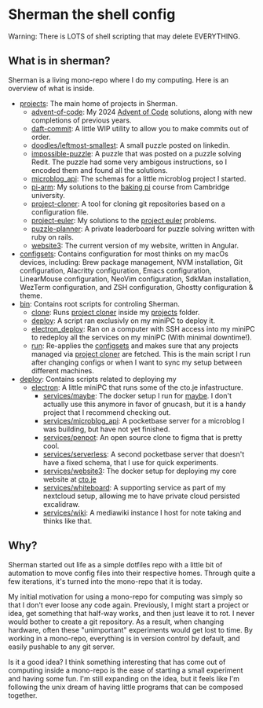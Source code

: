 # Sherman the shell config

Warning: There is LOTS of shell scripting that may delete EVERYTHING.

## What is in sherman?

Sherman is a living mono-repo where I do my computing. Here is an overview of
what is inside.

- [projects](/projects): The main home of projects in Sherman.
  - [advent-of-code](/projects/advent-of-code):
    My 2024 [Advent of Code](https://adventofcode.com) solutions, along with
    new completions of previous years.
  - [daft-commit](/projects/daft-commit):
    A little WIP utility to allow you to make commits out of order.
  - [doodles/leftmost-smallest](/projects/doodles/leftmost-smallest):
    A small puzzle posted on linkedin.
  - [impossible-puzzle](/projects/impossible-puzzle):
    A puzzle that was posted on a puzzle solving Redit. The puzzle had some
    very ambigous instructions, so I encoded them and found all the solutions.
  - [microblog_api](/projects/microblog_api):
    The schemas for a little microblog project I started.
  - [pi-arm](/projects/pi-arm):
    My solutions to the [baking pi](https://www.cl.cam.ac.uk/projects/raspberrypi/tutorials/os/index.html)
    course from Cambridge university.
  - [project-cloner](/projects/project-cloner):
    A tool for cloning git repositories based on a configuration file.
  - [project-euler](/projects/project-euler):
    My solutions to the [project euler](https://projecteuler.net) problems.
  - [puzzle-planner](/projects/puzzle-planner):
    A private leaderboard for puzzle solving written with ruby on rails.
  - [website3](/projects/website3):
    The current version of my website, written in Angular.
- [configsets](/configsets): Contains configuration for most thinks on my macOs
  devices, including: Brew package management, NVM installation, Git configuration,
  Alacritty configuration, Emacs configuration, LinearMouse configuration,
  NeoVim configuration, SdkMan installation, WezTerm configuration, and ZSH
  configuration, Ghostty configuration & theme.
- [bin](/bin): Contains root scripts for controling Sherman.
  - [clone](/bin/clone): Runs [project cloner](/projects/project-cloner)
    inside my [projects](/projects) folder.
  - [deploy](/bin/deploy): A script ran exclusivly on my miniPC to deploy it.
  - [electron_deploy](/bin/electron_deploy): Ran on a computer with SSH access
    into my miniPC to redeploy all the services on my miniPC (With minimal
    downtime!).
  - [run](/bin/run): Re-applies the [configsets](/configsets) and makes sure
    that any projects managed via [project cloner](/projects/project-cloner/)
    are fetched. This is the main script I run after changing configs or when
    I want to sync my setup between different machines.
- [deploy](/deploy): Contains scripts related to deploying my
  - [electron](/deploy/electron): A little miniPC that runs some of the cto.je
    infastructure.
    - [services/maybe](/deploy/electron/services/maybe): The docker setup
      I run for [maybe](https://github.com/maybe-finance/maybe). I don't
      actually use this anymore in favor of gnucash, but it is a handy project
      that I recommend checking out.
    - [services/microblog_api](/deploy/electron/services/microblog_api):
      A pocketbase server for a microblog I was building, but have not yet
      finished.
    - [services/penpot](/deploy/electron/services/penpot):
      An open source clone to figma that is pretty cool.
    - [services/serverless](/deploy/electron/services/serverless):
      A second pocketbase server that doesn't have a fixed schema, that I use
      for quick experiments.
    - [services/website3](/deploy/electron/services/website3):
      The docker setup for deploying my core website at [cto.je](cto.je)
    - [services/whiteboard](/deploy/electron/services/whiteboard):
      A supporting service as part of my nextcloud setup, allowing me to have
      private cloud persisted excalidraw.
    - [services/wiki](/deploy/electron/services/wiki):
      A mediawiki instance I host for note taking and thinks like that.

## Why?

Sherman started out life as a simple dotfiles repo with a little bit of
automation to move config files into their respective homes. Through quite a
few iterations, it's turned into the mono-repo that it is today.

My initial motivation for using a mono-repo for computing was simply so that I
don't ever loose any code again. Previously, I might start a project or idea,
get something that half-way works, and then just leave it to rot. I never would
bother to create a git repository. As a result, when changing hardware, often
these "unimportant" experiments would get lost to time. By working in a
mono-repo, everything is in version control by default, and easily pushable to
any git server.

Is it a good idea? I think something interesting that has come out of computing
inside a mono-repo is the ease of starting a small experiment and having some
fun. I'm still expanding on the idea, but it feels like I'm following the unix
dream of having little programs that can be composed together.
